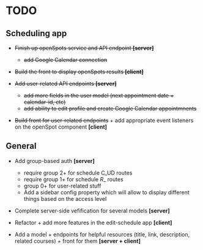 # TODO #

## Scheduling app ##

* ~~Finish up openSpots service and API endpoint **[server]**~~
  - ~~add Google Calendar connection~~

* ~~Build the front to display openSpots results **[client]**~~

* ~~Add user-related API endpoints **[server]**~~
  - ~~add more fields in the user model (next appointment date + calendar-id, etc)~~
  - ~~add ability to edit profile and create Google Calendar appointmnents~~

* ~~Build front for user-related endpoints~~ + add appropriate event listeners on the openSpot component **[client]**

## General ##

* Add group-based auth **[server]**
  - require group 2+ for schedule C_UD routes
  - require group 1+ for schedule _R__ routes
  - group 0+ for user-related stuff
  - Add a sidebar config property which will allow to display different things based on the access level

* Complete server-side vefification for several models **[server]**

* Refactor + add more features in the edit-schedule app **[client]**

* Add a model + endpoints for helpful resources (title, link, description, related courses) + front for them **[server + client]**
